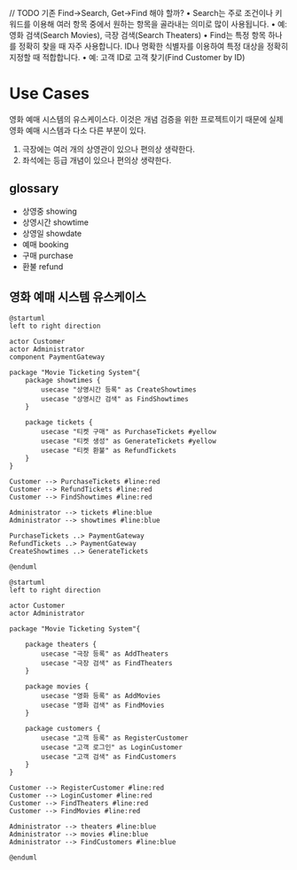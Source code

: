 // TODO 기존 Find->Search, Get->Find 해야 할까?
	•	Search는 주로 조건이나 키워드를 이용해 여러 항목 중에서 원하는 항목을 골라내는 의미로 많이 사용됩니다.
	•	예: 영화 검색(Search Movies), 극장 검색(Search Theaters)
	•	Find는 특정 항목 하나를 정확히 찾을 때 자주 사용합니다. ID나 명확한 식별자를 이용하여 특정 대상을 정확히 지정할 때 적합합니다.
	•	예: 고객 ID로 고객 찾기(Find Customer by ID)

# Use Cases

영화 예매 시스템의 유스케이스다. 이것은 개념 검증을 위한 프로젝트이기 때문에 실제 영화 예매 시스템과 다소 다른 부분이 있다.

1. 극장에는 여러 개의 상영관이 있으나 편의상 생략한다.
1. 좌석에는 등급 개념이 있으나 편의상 생략한다.

## glossary

-   상영중 showing
-   상영시간 showtime
-   상영일 showdate
-   예매 booking
-   구매 purchase
-   환불 refund

## 영화 예매 시스템 유스케이스

```plantuml
@startuml
left to right direction

actor Customer
actor Administrator
component PaymentGateway

package "Movie Ticketing System"{
    package showtimes {
        usecase "상영시간 등록" as CreateShowtimes
        usecase "상영시간 검색" as FindShowtimes
    }

    package tickets {
        usecase "티켓 구매" as PurchaseTickets #yellow
        usecase "티켓 생성" as GenerateTickets #yellow
        usecase "티켓 환불" as RefundTickets
    }
}

Customer --> PurchaseTickets #line:red
Customer --> RefundTickets #line:red
Customer --> FindShowtimes #line:red

Administrator --> tickets #line:blue
Administrator --> showtimes #line:blue

PurchaseTickets ..> PaymentGateway
RefundTickets ..> PaymentGateway
CreateShowtimes ..> GenerateTickets

@enduml
```

```plantuml
@startuml
left to right direction

actor Customer
actor Administrator

package "Movie Ticketing System"{

    package theaters {
        usecase "극장 등록" as AddTheaters
        usecase "극장 검색" as FindTheaters
    }

    package movies {
        usecase "영화 등록" as AddMovies
        usecase "영화 검색" as FindMovies
    }

    package customers {
        usecase "고객 등록" as RegisterCustomer
        usecase "고객 로그인" as LoginCustomer
        usecase "고객 검색" as FindCustomers
    }
}

Customer --> RegisterCustomer #line:red
Customer --> LoginCustomer #line:red
Customer --> FindTheaters #line:red
Customer --> FindMovies #line:red

Administrator --> theaters #line:blue
Administrator --> movies #line:blue
Administrator --> FindCustomers #line:blue

@enduml
```
